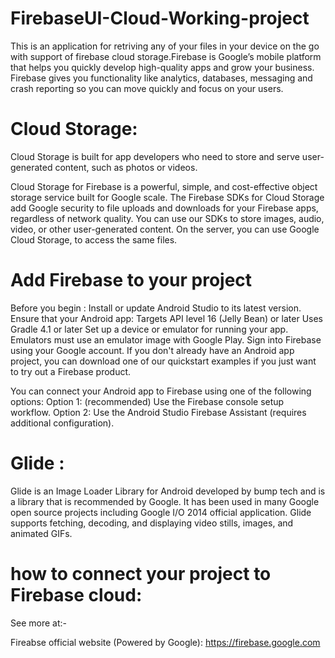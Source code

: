 # FirebaseUI-Cloud-Working-project
This is an application for retriving any of your files in your device on the go with support of  firebase cloud storage.Firebase is Google’s mobile platform that helps you quickly develop high-quality apps and grow your business. Firebase gives you functionality like analytics, databases, messaging and crash reporting so you can move quickly and focus on your users. 

# Cloud Storage:
Cloud Storage is built for app developers who need to store and serve user-generated content, such as photos or videos.

Cloud Storage for Firebase is a powerful, simple, and cost-effective object storage service built for Google scale. The Firebase SDKs for Cloud Storage add Google security to file uploads and downloads for your Firebase apps, regardless of network quality. You can use our SDKs to store images, audio, video, or other user-generated content. On the server, you can use Google Cloud Storage, to access the same files.

# Add Firebase to your project

Before you begin :
Install or update Android Studio to its latest version.
Ensure that your Android app:
Targets API level 16 (Jelly Bean) or later
Uses Gradle 4.1 or later
Set up a device or emulator for running your app.
Emulators must use an emulator image with Google Play.
Sign into Firebase using your Google account.
If you don't already have an Android app project, you can download one of our quickstart examples if you just want to try out a Firebase product.

You can connect your Android app to Firebase using one of the following options:
Option 1: (recommended) Use the Firebase console setup workflow.
Option 2: Use the Android Studio Firebase Assistant (requires additional configuration).

# Glide :
Glide is an Image Loader Library for Android developed by bump tech and is a library that is recommended by Google. It has been used in many Google open source projects including Google I/O 2014 official application. Glide supports fetching, decoding, and displaying video stills, images, and animated GIFs.

# how to connect your project to Firebase cloud:
See more at:-

Fireabse official website (Powered by Google):
https://firebase.google.com

